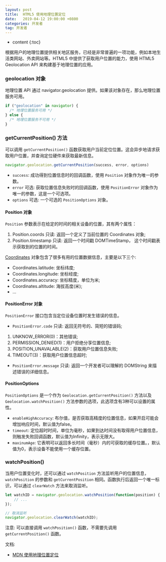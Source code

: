```yaml
---
layout: post
title:  HTML5 使用地理位置定位
date:   2019-04-12 19:00:00 +0800
categories: 开发者
tag: 开发者
---
```


* content
{:toc}

根据用户的地理位置提供相关地区服务，已经是非常普遍的一项功能，例如本地生活类网站、外卖网站等。HTML5 中提供了获取用户位置的能力，使用 HTML5 Geolocation API 来构建基于地理位置的应用。

### geolocation 对象

地理位置 API 通过 navigator.geolocation 提供。如果该对象存在，那么地理位置服务可用。

```js
if ("geolocation" in navigator) {
  /* 地理位置服务可用 */
} else {
  /* 地理位置服务不可用 */
}
```

### getCurrentPosition() 方法

可以调用 `getCurrentPosition()` 函数获取用户当前定位位置。这会异步地请求获取用户位置，并查询定位硬件来获取最新信息。

```js
navigator.geolocation.getCurrentPosition(success, error, options)
```

- `success`: 成功得到位置信息时的回调函数，使用 `Position` 对象作为唯一的参数。 
- `error` 可选: 获取位置信息失败时的回调函数，使用 `PositionError` 对象作为唯一的参数，这是一个可选项。 
- `options` 可选: 一个可选的 `PositionOptions` 对象。

#### Position 对象

`Position` 参数表示在给定的时间的相关设备的位置，其有两个属性：

1. Position.coords 只读: 返回一个定义了当前位置的 Coordinates 对象;
2. Position.timestamp 只读: 返回一个时间戳 DOMTimeStamp， 这个时间戳表示获取到的位置的时间。

[Coordinates](https://developer.mozilla.org/zh-CN/docs/Web/API/Coordinates) 对象包含了很多有用的位置数据信息，主要是以下三个:

- Coordinates.latitude: 坐标纬度;
- Coordinates.longitude: 坐标经度;
- Coordinates.accuracy: 坐标精度，单位为米;
- Coordinates.altitude: 海拔高度(米);
- ...

#### PositionError 对象

`PositionError` 接口包含当定位设备位置时发生错误的信息。

- `PositionError.code` 只读: 返回无符号的、简短的错误码;
1. UNKNOW_ERROR(0)：其他错误;
2. PERMISSION_DENIED(1)：用户拒绝分享位置信息;
3. POSITION_UNAVALABLE(2)：获取用户位置信息失败;
4. TIMEOUT(3)：获取用户位置信息超时;
- `PositionError.message` 只读: 返回一个开发者可以理解的 DOMString 来描述错误的详细信息。

#### PositionOptions

`PositionOptions` 是一个作为 `Geolocation.getCurrentPosition()` 方法以及 `Geolocation.watchPosition()` 方法参数的选项，此选项含有3种可以设置的属性。

- `enableHighAccuracy`: 布尔值，是否获取高精度的位置信息，如果开启可能会增加响应时间，默认值为false。
- `timeout`: 定位超时时间，单位为毫秒，如果到达时间没有取得用户位置信息，则触发失败回调函数，默认值为Infinity，表示无限大。
- `maxinumAge`: 它表明可以返回多长时间（毫秒）内的可获取的缓存位置。，默认值为0，表示设备不能使用一个缓存位置。

### watchPosition()

当用户位置变化时，还可以通过 `watchPosition` 方法监听用户的位置信息，`watchPosition` 的参数和 `getCurrentPosition` 相同。函数执行后返回一个唯一标识，可以通过 `clearWatch` 方法来取消监听。

```js
let watchID = navigator.geolocation.watchPosition(function(position) {
	// ...
});

// 取消监听
navigator.geolocation.clearWatch(watchID);
```

注意: 可以直接调用 `watchPosition()` 函数，不需要先调用 `getCurrentPosition()` 函数。

文档:

- [MDN 使用地理位置定位
](https://developer.mozilla.org/zh-CN/docs/Web/API/Geolocation/Using_geolocation)